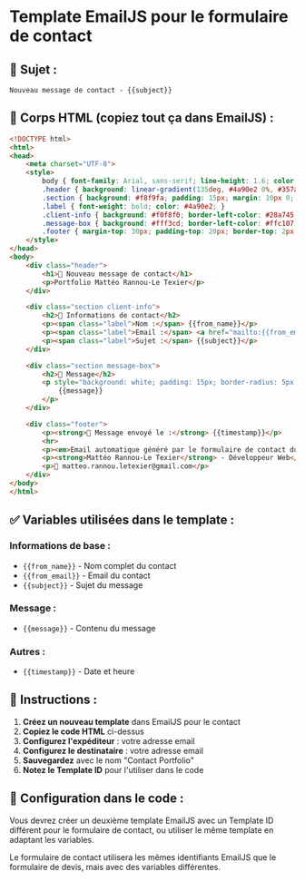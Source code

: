 # Template EmailJS pour le formulaire de contact

## 📧 Sujet :
```
Nouveau message de contact - {{subject}}
```

## 📝 Corps HTML (copiez tout ça dans EmailJS) :
```html
<!DOCTYPE html>
<html>
<head>
    <meta charset="UTF-8">
    <style>
        body { font-family: Arial, sans-serif; line-height: 1.6; color: #333; max-width: 600px; margin: 0 auto; padding: 20px; }
        .header { background: linear-gradient(135deg, #4a90e2 0%, #357abd 100%); color: white; padding: 20px; text-align: center; border-radius: 8px; margin-bottom: 20px; }
        .section { background: #f8f9fa; padding: 15px; margin: 10px 0; border-radius: 5px; border-left: 4px solid #4a90e2; }
        .label { font-weight: bold; color: #4a90e2; }
        .client-info { background: #f0f8f0; border-left-color: #28a745; }
        .message-box { background: #fff3cd; border-left-color: #ffc107; }
        .footer { margin-top: 30px; padding-top: 20px; border-top: 2px solid #eee; text-align: center; color: #666; font-size: 12px; }
    </style>
</head>
<body>
    <div class="header">
        <h1>📧 Nouveau message de contact</h1>
        <p>Portfolio Mattéo Rannou-Le Texier</p>
    </div>

    <div class="section client-info">
        <h2>👤 Informations de contact</h2>
        <p><span class="label">Nom :</span> {{from_name}}</p>
        <p><span class="label">Email :</span> <a href="mailto:{{from_email}}">{{from_email}}</a></p>
        <p><span class="label">Sujet :</span> {{subject}}</p>
    </div>

    <div class="section message-box">
        <h2>💬 Message</h2>
        <p style="background: white; padding: 15px; border-radius: 5px; border: 1px solid #ddd;">
            {{message}}
        </p>
    </div>

    <div class="footer">
        <p><strong>📅 Message envoyé le :</strong> {{timestamp}}</p>
        <hr>
        <p><em>Email automatique généré par le formulaire de contact du portfolio</em></p>
        <p><strong>Mattéo Rannou-Le Texier</strong> - Développeur Web</p>
        <p>📧 matteo.rannou.letexier@gmail.com</p>
    </div>
</body>
</html>
```

## ✅ Variables utilisées dans le template :

### Informations de base :
- `{{from_name}}` - Nom complet du contact
- `{{from_email}}` - Email du contact
- `{{subject}}` - Sujet du message

### Message :
- `{{message}}` - Contenu du message

### Autres :
- `{{timestamp}}` - Date et heure

## 🎯 Instructions :

1. **Créez un nouveau template** dans EmailJS pour le contact
2. **Copiez le code HTML** ci-dessus
3. **Configurez l'expéditeur** : votre adresse email
4. **Configurez le destinataire** : votre adresse email
5. **Sauvegardez** avec le nom "Contact Portfolio"
6. **Notez le Template ID** pour l'utiliser dans le code

## 🔧 Configuration dans le code :

Vous devrez créer un deuxième template EmailJS avec un Template ID différent pour le formulaire de contact, ou utiliser le même template en adaptant les variables.

Le formulaire de contact utilisera les mêmes identifiants EmailJS que le formulaire de devis, mais avec des variables différentes.
